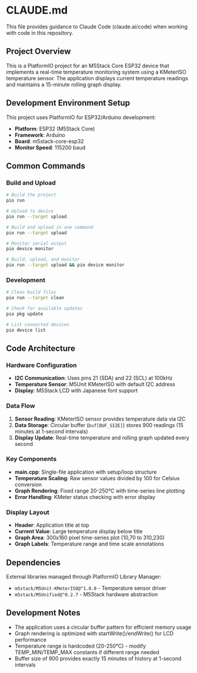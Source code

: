 # CLAUDE.md

This file provides guidance to Claude Code (claude.ai/code) when working with code in this repository.

## Project Overview

This is a PlatformIO project for an M5Stack Core ESP32 device that implements a real-time temperature monitoring system using a KMeterISO temperature sensor. The application displays current temperature readings and maintains a 15-minute rolling graph display.

## Development Environment Setup

This project uses PlatformIO for ESP32/Arduino development:

- **Platform**: ESP32 (M5Stack Core)
- **Framework**: Arduino
- **Board**: m5stack-core-esp32
- **Monitor Speed**: 115200 baud

## Common Commands

### Build and Upload
```bash
# Build the project
pio run

# Upload to device
pio run --target upload

# Build and upload in one command
pio run --target upload

# Monitor serial output
pio device monitor

# Build, upload, and monitor
pio run --target upload && pio device monitor
```

### Development
```bash
# Clean build files
pio run --target clean

# Check for available updates
pio pkg update

# List connected devices
pio device list
```

## Code Architecture

### Hardware Configuration
- **I2C Communication**: Uses pins 21 (SDA) and 22 (SCL) at 100kHz
- **Temperature Sensor**: M5Unit KMeterISO with default I2C address
- **Display**: M5Stack LCD with Japanese font support

### Data Flow
1. **Sensor Reading**: KMeterISO sensor provides temperature data via I2C
2. **Data Storage**: Circular buffer (`buf[BUF_SIZE]`) stores 900 readings (15 minutes at 1-second intervals)
3. **Display Update**: Real-time temperature and rolling graph updated every second

### Key Components
- **main.cpp**: Single-file application with setup/loop structure
- **Temperature Scaling**: Raw sensor values divided by 100 for Celsius conversion
- **Graph Rendering**: Fixed range 20-250°C with time-series line plotting
- **Error Handling**: KMeter status checking with error display

### Display Layout
- **Header**: Application title at top
- **Current Value**: Large temperature display below title
- **Graph Area**: 300x160 pixel time-series plot (10,70 to 310,230)
- **Graph Labels**: Temperature range and time scale annotations

## Dependencies

External libraries managed through PlatformIO Library Manager:
- `m5stack/M5Unit-KMeterISO@^1.0.0` - Temperature sensor driver
- `m5stack/M5Unified@^0.2.7` - M5Stack hardware abstraction

## Development Notes

- The application uses a circular buffer pattern for efficient memory usage
- Graph rendering is optimized with startWrite()/endWrite() for LCD performance
- Temperature range is hardcoded (20-250°C) - modify TEMP_MIN/TEMP_MAX constants if different range needed
- Buffer size of 900 provides exactly 15 minutes of history at 1-second intervals